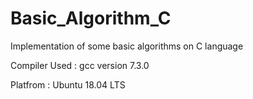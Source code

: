 # Basic_Algorithm_C
Implementation of some basic algorithms on C language

Compiler Used : gcc version 7.3.0

Platfrom : Ubuntu 18.04 LTS
